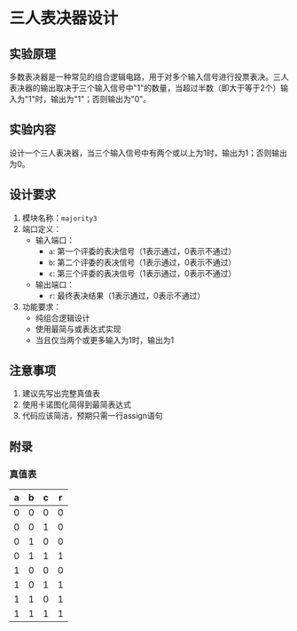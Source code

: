 # 三人表决器设计

## 实验原理
多数表决器是一种常见的组合逻辑电路，用于对多个输入信号进行投票表决。三人表决器的输出取决于三个输入信号中"1"的数量，当超过半数（即大于等于2个）输入为"1"时，输出为"1"；否则输出为"0"。

## 实验内容
设计一个三人表决器，当三个输入信号中有两个或以上为1时，输出为1；否则输出为0。

## 设计要求
1. 模块名称：`majority3`
2. 端口定义：
   - 输入端口：
     - `a`: 第一个评委的表决信号（1表示通过，0表示不通过）
     - `b`: 第二个评委的表决信号（1表示通过，0表示不通过）
     - `c`: 第三个评委的表决信号（1表示通过，0表示不通过）
   - 输出端口：
     - `r`: 最终表决结果（1表示通过，0表示不通过）
3. 功能要求：
   - 纯组合逻辑设计
   - 使用最简与或表达式实现
   - 当且仅当两个或更多输入为1时，输出为1

## 注意事项
1. 建议先写出完整真值表
2. 使用卡诺图化简得到最简表达式
3. 代码应该简洁，预期只需一行assign语句

## 附录
### 真值表
| a | b | c | r |
|---|---|---|---|
| 0 | 0 | 0 | 0 |
| 0 | 0 | 1 | 0 |
| 0 | 1 | 0 | 0 |
| 0 | 1 | 1 | 1 |
| 1 | 0 | 0 | 0 |
| 1 | 0 | 1 | 1 |
| 1 | 1 | 0 | 1 |
| 1 | 1 | 1 | 1 |